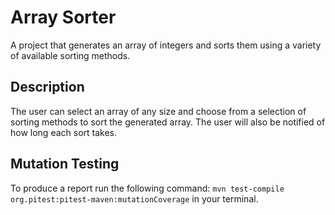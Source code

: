 # Array Sorter
A project that generates an array of integers and sorts them using a variety of available
sorting methods.

## Description
The user can select an array of any size and choose from a selection of sorting methods to sort
the generated array. The user will also be notified of how long each sort takes.

## Mutation Testing
To produce a report run the following command:
`mvn test-compile org.pitest:pitest-maven:mutationCoverage` in your terminal.